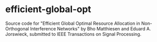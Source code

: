 # efficient-global-opt
Source code for "Efficient Global Optimal Resource Allocation in Non-Orthogonal Interference Networks" by Bho Matthiesen and Eduard A. Jorswieck, submitted to IEEE Transactions on Signal Processing.
